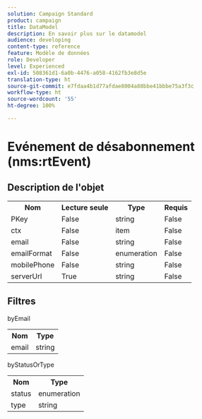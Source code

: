 ```yaml
---
solution: Campaign Standard
product: campaign
title: DataModel
description: En savoir plus sur le datamodel
audience: developing
content-type: reference
feature: Modèle de données
role: Developer
level: Experienced
exl-id: 508361d1-6a0b-4476-a058-4162fb3e8d5e
translation-type: ht
source-git-commit: e7fdaa4b1d77afdae8004a88bbe41bbbe75a3f3c
workflow-type: ht
source-wordcount: '55'
ht-degree: 100%

---
```


# Evénement de désabonnement (nms:rtEvent)

## Description de l&#39;objet

<table>
               <tr>
                  <th>Nom</th>
                  <th>Lecture seule</th>
                  <th>Type</th>
                  <th>Requis</th>
               </tr>
               <tr>
                  <td>PKey</td>
                  <td>False</td>
                  <td>string</td>
                  <td>False</td>
               </tr>
               <tr>
                  <td>ctx</td>
                  <td>False</td>
                  <td>item</td>
                  <td>False</td>
               </tr>
               <tr>
                  <td>email</td>
                  <td>False</td>
                  <td>string</td>
                  <td>False</td>
               </tr>
               <tr>
                  <td>emailFormat</td>
                  <td>False</td>
                  <td>enumeration</td>
                  <td>False</td>
               </tr>
               <tr>
                  <td>mobilePhone</td>
                  <td>False</td>
                  <td>string</td>
                  <td>False</td>
               </tr>
               <tr>
                  <td>serverUrl</td>
                  <td>True</td>
                  <td>string</td>
                  <td>False</td>
               </tr>
            </table>

## Filtres

byEmail

<table>
    <tr>
    <th>Nom</th>
    <th>Type</th>
    </tr>
    <tr>
    <td>email</td>
    <td>string</td>
    </tr>
</table>

byStatusOrType

<table>
        <tr>
        <th>Nom</th>
        <th>Type</th>
        </tr>
        <tr>
        <td>status</td>
        <td>enumeration</td>
        </tr>
        <tr>
        <td>type</td>
        <td>string</td>
        </tr>
    </table>
